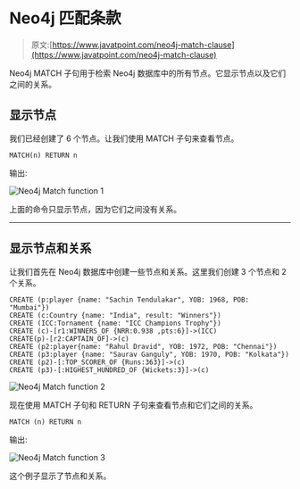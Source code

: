 # Neo4j 匹配条款

> 原文:[https://www.javatpoint.com/neo4j-match-clause](https://www.javatpoint.com/neo4j-match-clause)

Neo4j MATCH 子句用于检索 Neo4j 数据库中的所有节点。它显示节点以及它们之间的关系。

## 显示节点

我们已经创建了 6 个节点。让我们使用 MATCH 子句来查看节点。

```
MATCH(n) RETURN n 

```

输出:

![Neo4j Match function 1](../Images/6e15a258243a2be16909c652b1059a55.png)

上面的命令只显示节点，因为它们之间没有关系。

* * *

## 显示节点和关系

让我们首先在 Neo4j 数据库中创建一些节点和关系。这里我们创建 3 个节点和 2 个关系。

```
CREATE (p:player {name: "Sachin Tendulakar", YOB: 1968, POB: "Mumbai"}) 
CREATE (c:Country {name: "India", result: "Winners"}) 
CREATE (ICC:Tornament {name: "ICC Champions Trophy"}) 
CREATE (c)-[r1:WINNERS_OF {NRR:0.938 ,pts:6}]->(ICC) 
CREATE(p)-[r2:CAPTAIN_OF]->(c)  
CREATE (p2:player{name: "Rahul Dravid", YOB: 1972, POB: "Chennai"}) 
CREATE (p3:player {name: "Saurav Ganguly", YOB: 1970, POB: "Kolkata"})  
CREATE (p2)-[:TOP_SCORER_OF {Runs:363}]->(c) 
CREATE (p3)-[:HIGHEST_HUNDRED_OF {Wickets:3}]->(c) 

```

![Neo4j Match function 2](../Images/4c9d51f566aa785101d137f700083b9e.png)

现在使用 MATCH 子句和 RETURN 子句来查看节点和它们之间的关系。

```
MATCH (n) RETURN n

```

输出:

![Neo4j Match function 3](../Images/f53de6e5e8a44e17f7735f864725dfb7.png)

这个例子显示了节点和关系。